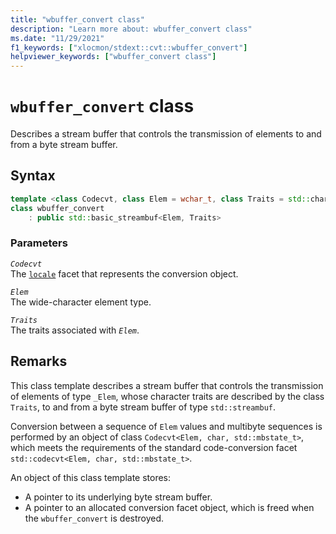 ```yaml
---
title: "wbuffer_convert class"
description: "Learn more about: wbuffer_convert class"
ms.date: "11/29/2021"
f1_keywords: ["xlocmon/stdext::cvt::wbuffer_convert"]
helpviewer_keywords: ["wbuffer_convert class"]
---
```

# `wbuffer_convert` class

Describes a stream buffer that controls the transmission of elements to and from a byte stream buffer.

## Syntax

```cpp
template <class Codecvt, class Elem = wchar_t, class Traits = std::char_traits<Elem>>
class wbuffer_convert
    : public std::basic_streambuf<Elem, Traits>
```

### Parameters

*`Codecvt`*\
The [`locale`](../standard-library/locale-class.md) facet that represents the conversion object.

*`Elem`*\
The wide-character element type.

*`Traits`*\
The traits associated with *`Elem`*.

## Remarks

This class template describes a stream buffer that controls the transmission of elements of type `_Elem`, whose character traits are described by the class `Traits`, to and from a byte stream buffer of type `std::streambuf`.

Conversion between a sequence of `Elem` values and multibyte sequences is performed by an object of class `Codecvt<Elem, char, std::mbstate_t>`, which meets the requirements of the standard code-conversion facet `std::codecvt<Elem, char, std::mbstate_t>`.

An object of this class template stores:

- A pointer to its underlying byte stream buffer.
- A pointer to an allocated conversion facet object, which is freed when the `wbuffer_convert` is destroyed.
